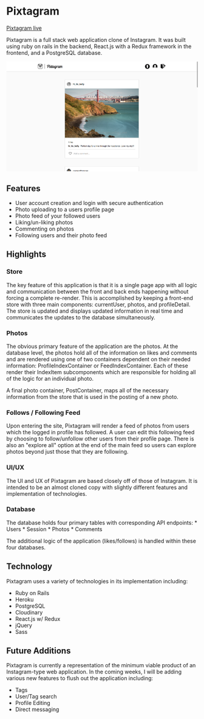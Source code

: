# Pixtagram

[Pixtagram live](kevinmoore.herokuapp.com)

Pixtagram is a full stack web application clone of Instagram. It was built
using ruby on rails in the backend, React.js with a Redux framework in the frontend,
and a PostgreSQL database.

![alttag](./docs/photo_feed.png)
## Features

* User account creation and login with secure authentication
* Photo uploading to a users profile page
* Photo feed of your followed users
* Liking/un-liking photos
* Commenting on photos
* Following users and their photo feed

## Highlights

### Store
  The key feature of this application is that it is a single page app
  with all logic and communication between the front and back ends
  happening without forcing a complete re-render. This is accomplished
  by keeping a front-end store with three main components: currentUser,
  photos, and profileDetail. The store is updated and displays updated
  information in real time and communicates the updates to the database
  simultaneously.

### Photos
  The obvious primary feature of the application are the photos. At the database level, the photos hold all of the information on likes and comments and are rendered using one of two containers dependent on their needed information: ProfileIndexContainer or FeedIndexContainer. Each of these render their IndexItem subcomponents which are responsible for holding all of the logic for an individual photo.

  A final photo container, PostContainer, maps all of the necessary information from the store that is used in the posting of a new photo.

### Follows / Following Feed
  Upon entering the site, Pixtagram will render a feed of photos from
  users which the logged in profile has followed. A user can edit this
  following feed by choosing to follow/unfollow other users from their
  profile page. There is also an "explore all" option at the end of the
  main feed so users can explore photos beyond just those that they are
  following.

### UI/UX
  The UI and UX of Pixtagram are based closely off of those of Instagram.
  It is intended to be an almost cloned copy with slightly different features
  and implementation of technologies.

### Database
  The database holds four primary tables with corresponding API endpoints:
    * Users
    * Session
    * Photos
    * Comments

  The additional logic of the application (likes/follows) is handled within these four databases.


## Technology

Pixtagram uses a variety of technologies in its implementation including:
  * Ruby on Rails
  * Heroku
  * PostgreSQL
  * Cloudinary
  * React.js w/ Redux
  * jQuery
  * Sass

## Future Additions

Pixtagram is currently a representation of the minimum viable product of
an Instagram-type web application. In the coming weeks, I will be adding
various new features to flush out the application including:

* Tags
* User/Tag search
* Profile Editing
* Direct messaging

